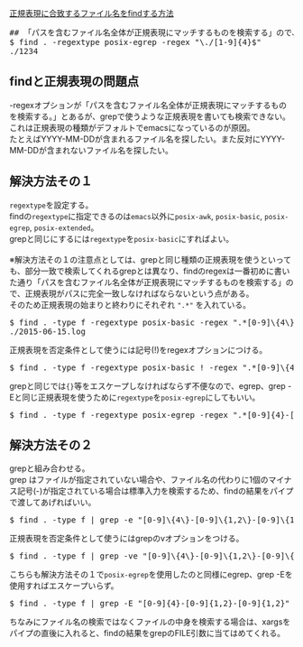 [正規表現に合致するファイル名をfindする方法](https://www.greptips.com/posts/301/)<br>

<pre>
## 「パスを含むファイル名全体が正規表現にマッチするものを検索する」ので、正規表現がパスに完全一致しなければならない
$ find . -regextype posix-egrep -regex "\./[1-9]{4}$"
./1234
</pre>

## findと正規表現の問題点
\-regexオプションが「パスを含むファイル名全体が正規表現にマッチするものを検索する。」とあるが、grepで使うような正規表現を書いても検索できない。<br>
これは正規表現の種類がデフォルトでemacsになっているのが原因。<br>
たとえばYYYY-MM-DDが含まれるファイル名を探したい。また反対にYYYY-MM-DDが含まれないファイル名を探したい。<br>

## 解決方法その１
`regextype`を設定する。<br>
findの`regextype`に指定できるのは`emacs`以外に`posix-awk`, `posix-basic`, `posix-egrep`, `posix-extended`。<br>
grepと同じにするには`regextype`を`posix-basic`にすればよい。<br>
<br>
※解決方法その１の注意点としては、grepと同じ種類の正規表現を使うといっても、部分一致で検索してくれるgrepとは異なり、findのregexは一番初めに書いた通り「パスを含むファイル名全体が正規表現にマッチするものを検索する」ので、正規表現がパスに完全一致しなければならないという点がある。<br>
そのため正規表現の始まりと終わりにそれぞれ `".*"` を入れている。<br>
<pre>
$ find . -type f -regextype posix-basic -regex ".*[0-9]\{4\}-[0-9]\{1,2\}-[0-9]\{1,2\}.*"
./2015-06-15.log
</pre>

正規表現を否定条件として使うには記号(!)をregexオプションにつける。<br>
<pre>
$ find . -type f -regextype posix-basic ! -regex ".*[0-9]\{4\}-[0-9]\{1,2\}-[0-9]\{1,2\}.*"
</pre>

grepと同じでは`{}`等をエスケープしなければならず不便なので、egrep、grep -Eと同じ正規表現を使うために`regextype`を`posix-egrep`にしてもいい。<br>
<pre>
$ find . -type f -regextype posix-egrep -regex ".*[0-9]{4}-[0-9]{1,2}-[0-9]{1,2}.*"
</pre>

## 解決方法その２
grepと組み合わせる。<br>
grep はファイルが指定されていない場合や、ファイル名の代わりに1個のマイナス記号(-)が指定されている場合は標準入力を検索するため、findの結果をパイプで渡してあげればいい。<br>
<pre>
$ find . -type f | grep -e "[0-9]\{4\}-[0-9]\{1,2\}-[0-9]\{1,2\}" -
</pre>

正規表現を否定条件として使うにはgrepのvオプションをつける。<br>
<pre>
$ find . -type f | grep -ve "[0-9]\{4\}-[0-9]\{1,2\}-[0-9]\{1,2\}" -
</pre>

こちらも解決方法その１で`posix-egrep`を使用したのと同様にegrep、grep -Eを使用すればエスケープいらず。<br>
<pre>
$ find . -type f | grep -E "[0-9]{4}-[0-9]{1,2}-[0-9]{1,2}" -
</pre>
ちなみにファイル名の検索ではなくファイルの中身を検索する場合は、xargsをパイプの直後に入れると、findの結果をgrepのFILE引数に当てはめてくれる。<br>



